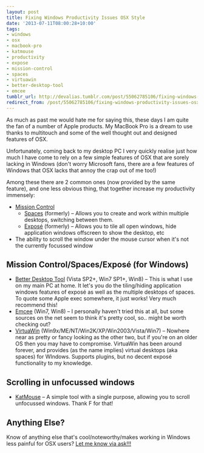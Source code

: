```yaml
---
layout: post
title: Fixing Windows Productivity Issues OSX Style
date: '2013-07-11T08:00:28+10:00'
tags:
- windows
- osx
- macbook-pro
- katmouse
- productivity
- expose
- mission-control
- spaces
- virtuawin
- better-desktop-tool
- emcee
tumblr_url: http://devalias.tumblr.com/post/55062785106/fixing-windows-productivity-issues-osx-style
redirect_from: /post/55062785106/fixing-windows-productivity-issues-osx-style
---
```

As much as past me would hate me for saying this, these days I am quite the fan of a number of Apple products. My MacBook Pro is a dream to use thanks to multitouch and some of the well thought out and designed features of OSX.

Unfortunately, coming back to my desktop PC I very quickly realise just how much I have come to rely on a few simple features of OSX that are sorely lacking in Windows (don't worry Microsoft fans, there are a few features of Windows that OSX lacks that annoy the crap out of me too!)

Among these there are 2 common ones (now provided by the same feature), and one less obvious thing, that together increase my productivity immensely:

* [Mission Control](https://en.wikipedia.org/wiki/Mission_Control_(OS_X)) 
  * [Spaces](https://support.apple.com/kb/PH11158?locale=en_US) (formerly) – Allows you to create and work within multiple desktops, switching between them.
  * [Exposé](https://support.apple.com/kb/VI22?locale=en_US) (formerly) – Allows you to tile all open windows, hide application windows offscreen to show the desktop, etc
* The ability to scroll the window under the mouse cursor when it's not the currently focussed window

## Mission Control/Spaces/Exposé (for Windows)

* [Better Desktop Tool](http://www.betterdesktoptool.com/) (Vista SP2+, Win7 SP1+, Win8) – This is what I use on my main PC at home. It let's you do the tiling/hiding application windows features of exposé as well as the multiple desktops of spaces. To quote some Apple exec somewhere, it just works! Very much recommend this!
* [Emcee](https://sites.google.com/site/emceesoftware1/) (Win7, Win8) – I personally haven't tried this at all, but some sources on the net seem to think it's pretty cool, so.. might be worth checking out?
* [VirtuaWin](http://virtuawin.sourceforge.net/) (Win9x/ME/NT/Win2K/XP/Win2003/Vista/Win7) – Nowhere near as pretty or fancy looking as the other two, but if you're on an older OS then you may have to compromise. VirtuaWin has been around forever, and provides (as the name implies) virtual desktops (aka spaces) for WIndows. Supports plugins, but no decent exposé functionality to my knowledge.

## Scrolling in unfocussed windows

* [KatMouse](http://ehiti.de/katmouse/) – A simple tool with a single purpose, allowing you to scroll unfocussed windows. Thank F for that!

## Anything Else?

Know of anything else that's cool/noteworthy/makes working in Windows less painful for OSX users? [Let me know via ask!!!](http://devalias.tumblr.com/ask)
